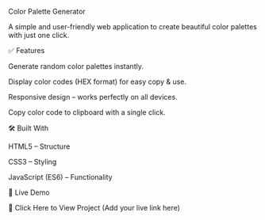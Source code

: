 Color Palette Generator

A simple and user-friendly web application to create beautiful color palettes with just one click.

✅ Features

Generate random color palettes instantly.

Display color codes (HEX format) for easy copy & use.

Responsive design – works perfectly on all devices.

Copy color code to clipboard with a single click.


🛠️ Built With

HTML5 – Structure

CSS3 – Styling

JavaScript (ES6) – Functionality


🚀 Live Demo

🔗 Click Here to View Project (Add your live link here)
